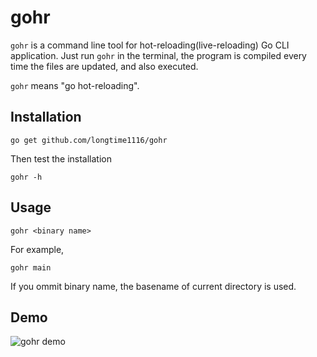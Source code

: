 # gohr

`gohr` is a command line tool for hot-reloading(live-reloading) Go CLI application.
Just run `gohr` in the terminal, the program is compiled every time the files are updated, and also executed.

`gohr` means "go hot-reloading".

## Installation

```shell
go get github.com/longtime1116/gohr
```

Then test the installation

```shell
gohr -h
```

## Usage

```shell
gohr <binary name>
```

For example,

```shell
gohr main
```

If you ommit binary name, the basename of current directory is used.

## Demo
![gohr demo](https://raw.githubusercontent.com/wiki/longtime1116/gohr/images/gohr.gif)


